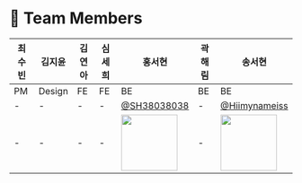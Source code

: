 # 👥 Team Members

| 최수빈 | 김지윤 | 김연아 | 심세희 | 홍서현 | 곽해림 | 송서현 |
|--------|--------|--------|--------|--------|--------|--------|
| PM     | Design | FE     | FE     | BE     | BE     | BE     |
| -      | -      | -      | -      | [@SH38038038](https://github.com/SH38038038) | - | [@Hiimynameiss](https://github.com/Hiimynameiss) |
| -      | -      | -      | -      | <img src="https://avatars.githubusercontent.com/SH38038038" width="100"> | - | <img src="https://avatars.githubusercontent.com/Hiimynameiss" width="100"> |

